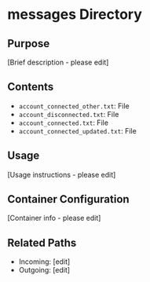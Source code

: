 
# messages Directory

## Purpose
[Brief description - please edit]

## Contents
- `account_connected_other.txt`: File
- `account_disconnected.txt`: File
- `account_connected.txt`: File
- `account_connected_updated.txt`: File

## Usage
[Usage instructions - please edit]

## Container Configuration
[Container info - please edit]

## Related Paths
- Incoming: [edit]
- Outgoing: [edit]

